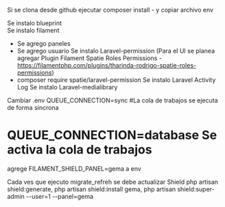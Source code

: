 Si se clona desde github ejecutar composer install - y copiar archivo env

Se instalo blueprint  
Se instalo filament
  - Se agrego paneles
  - Se agrego usuario
Se instalo Laravel-permission (Para el UI se planea agregar Plugin Filament Spatie Roles Permissions - https://filamentphp.com/plugins/tharinda-rodrigo-spatie-roles-permissions)
  - composer require spatie/laravel-permission
Se instalo Laravel Activity Log
Se instalo Laravel-medialibrary




Cambiar .env 
  QUEUE_CONNECTION=sync #La cola de trabajos se ejecuta de forma síncrona
# QUEUE_CONNECTION=database Se activa la cola de trabajos

agrege FILAMENT_SHIELD_PANEL=gema a env

Cada ves que ejecuto migrate_refreh se debe actualizar Shield  php artisan shield:generate, php artisan shield:install gema, php artisan shield:super-admin --user=1 --panel=gema